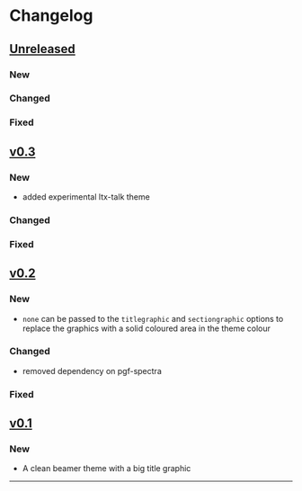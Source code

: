 # Changelog

## [Unreleased]

### New

### Changed

### Fixed


## [v0.3]

### New

- added experimental ltx-talk theme

### Changed

### Fixed


## [v0.2]

### New

- `none` can be passed to the `titlegraphic` and `sectiongraphic` options to replace the graphics with a solid coloured area in the theme colour

### Changed

- removed dependency on pgf-spectra

### Fixed

## [v0.1]

### New

- A clean beamer theme with a big title graphic

------

[Unreleased]: https://github.com/samcarter/beamertheme-spectrum/compare/v0.3...HEAD
[v0.3]: https://github.com/samcarter/beamertheme-spectrum/compare/v0.2...v0.3
[v0.2]: https://github.com/samcarter/beamertheme-spectrum/compare/v0.1...v0.2
[v0.1]: https://github.com/samcarter/beamertheme-spectrum/compare/v0.0...v0.1

